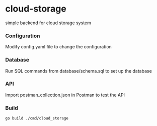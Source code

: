 # cloud-storage
simple backend for cloud storage system

### Configuration
Modify config.yaml file to change the configuration

### Database
Run SQL commands from database/schema.sql to set up the database

### API
Import postman_collection.json in Postman to test the API

### Build
    go build ./cmd/cloud_storage
